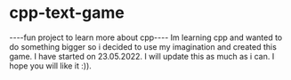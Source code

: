 # cpp-text-game
----fun project to learn more about cpp----
Im learning cpp and wanted to do something bigger so i decided to use my imagination and created this game. I have started on 23.05.2022. I will update this as much as i can. I hope you will like it :)).
